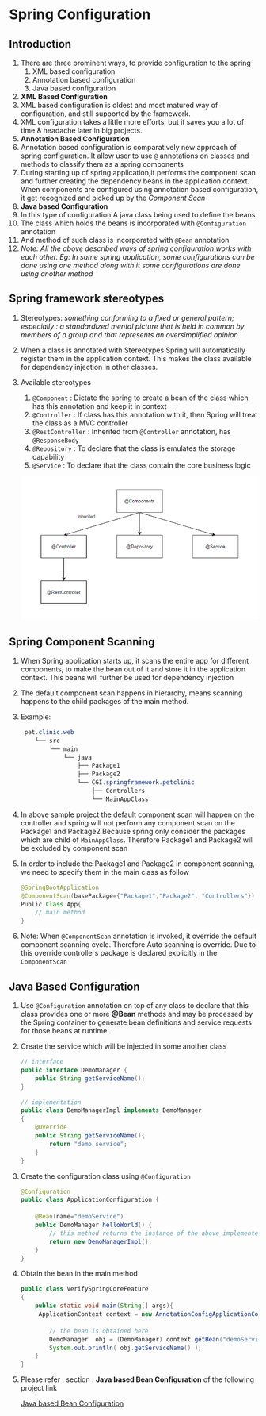 # Spring Configuration

## Introduction

1. There are three prominent ways, to provide configuration to the spring
   1. XML based configuration
   2. Annotation based configuration
   3. Java based configuration
2. **XML Based Configuration**
3. XML based configuration is oldest and most matured way of configuration, and still supported by the framework. 
4. XML configuration takes a little more efforts, but it saves you a lot of time & headache later in big projects.
5. **Annotation Based Configuration**
6. Annotation based configuration is comparatively new approach of spring configuration. It allow user to use ```@``` annotations on classes and methods to classify them as a spring components
7. During starting up of spring application,it performs the component scan and further creating the dependency beans in the application context. When components are configured using annotation based configuration, it get recognized and picked up by the *Component Scan*
8. **Java based Configuration**
9. In this type of configuration A java class being used to define the beans
10. The class which holds the beans is incorporated with ```@Configuration``` annotation
11. And method of such class is incorporated with ```@Bean``` annotation
12. *Note: All the above described ways of spring configuration works with each other. Eg: In same spring application, some configurations can be done using one method along with it some configurations are done using another method*

## Spring framework stereotypes

1. Stereotypes: *something conforming to a fixed or general pattern; especially : a standardized mental picture that is held in common by members of a group and that represents an oversimplified opinion*

2. When a class is annotated with Stereotypes Spring will automatically register them in the application context. This makes the class available for dependency injection in other classes.

3. Available stereotypes

   1. ```@Component``` : Dictate the spring to create a bean of the class which has this annotation and keep it in context 
   2. ```@Controller``` : If class has this annotation with it, then Spring will treat the class as a MVC controller
   3. ```@RestController``` : Inherited from ```@Controller``` annotation, has ```@ResponseBody```
   4. ```@Repository``` : To declare that the class is emulates the storage capability
   5. ```@Service``` : To declare that the class contain the core business logic

   ![stereotype](assets/stereotype.PNG)

## Spring Component Scanning

1. When Spring application starts up, it scans the entire app for different components, to make the bean out of it and store it in the application context. This beans will further be used for dependency injection

2. The default component scan happens in hierarchy, means scanning happens to the child packages of the main method. 

3. Example:

   ~~~powershell
    pet.clinic.web
       └── src
           └── main
               └── java
                   ├── Package1
                   ├── Package2
                   └── CGI.springframework.petclinic
                       ├── Controllers
                       └── MainAppClass
   ~~~

4. In above sample project the default component scan will happen on the controller and spring will not perform any component scan on the Package1 and Package2 Because spring only consider the packages which are child of ```MainAppClass```. Therefore Package1 and Package2 will be excluded by component scan

5. In order to include the Package1 and Package2 in component scanning, we need to specify them in the main class as follow

   ~~~java
   @SpringBootApplication
   @ComponentScan(basePackage={"Package1","Package2", "Controllers"})
   Public Class App{
       // main method
   }
   ~~~

6. Note: When ```@ComponentScan``` annotation is invoked, it override the default component scanning cycle. Therefore Auto scanning is override. Due to this override controllers package is declared explicitly in the ```ComponentScan```

## Java Based Configuration

1. Use `@Configuration` annotation on top of any class to declare that this class provides one or more **@Bean** methods and may be processed by the Spring container to generate bean definitions and service requests for those beans at runtime.

2. Create the service which will be injected in some another class

   ~~~java
   // interface
   public interface DemoManager {
       public String getServiceName();
   }
   ~~~

   ~~~java
   // implementation
   public class DemoManagerImpl implements DemoManager
   {
       @Override
       public String getServiceName(){
           return "demo service";
       }
   }
   ~~~

3. Create the configuration class using ```@Configuration```

   ~~~java
   @Configuration
   public class ApplicationConfiguration {
    
       @Bean(name="demoService")
       public DemoManager helloWorld() {
           // this method returns the instance of the above implemented service
           return new DemoManagerImpl();
       }
   }
   ~~~

4. Obtain the bean in the main method

   ~~~java
   public class VerifySpringCoreFeature
   {
       public static void main(String[] args){
   	    ApplicationContext context = new AnnotationConfigApplicationContext(ApplicationConfiguration.class);
           
           // the bean is obtained here
           DemoManager  obj = (DemoManager) context.getBean("demoService");
           System.out.println( obj.getServiceName() );
       }
   }
   ~~~

5. Please refer : section : **Java based Bean Configuration** of the following project link

   [Java based Bean Configuration](https://github.com/jaySiddhapura-eng/basic-MVC-spring5)







